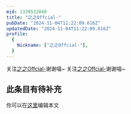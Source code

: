 ```yaml
---
mid: 1339532040
title: "之之Offcial-"
pubDate: "2024-11-04T11:22:09.616Z"
updatedDate: "2024-11-04T11:22:09.616Z"
profile:
  {
    Nickname: ["之之Offcial-"],
  }
---
```


关注[之之Offcial-](https://space.bilibili.com/1339532040)谢谢喵~ 关注[之之Offcial-](https://space.bilibili.com/1339532040)谢谢喵~

## 此条目有待补充
你可以在[这里](https://github.com/Yuhanawa/VTuber.ICU-Content/edit/master/v/之之Offcial-/index.md)编辑本文
